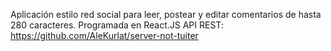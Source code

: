 Aplicación estilo red social para leer, postear y editar comentarios de hasta 280 caracteres. Programada en React.JS 
API REST: https://github.com/AleKurlat/server-not-tuiter
